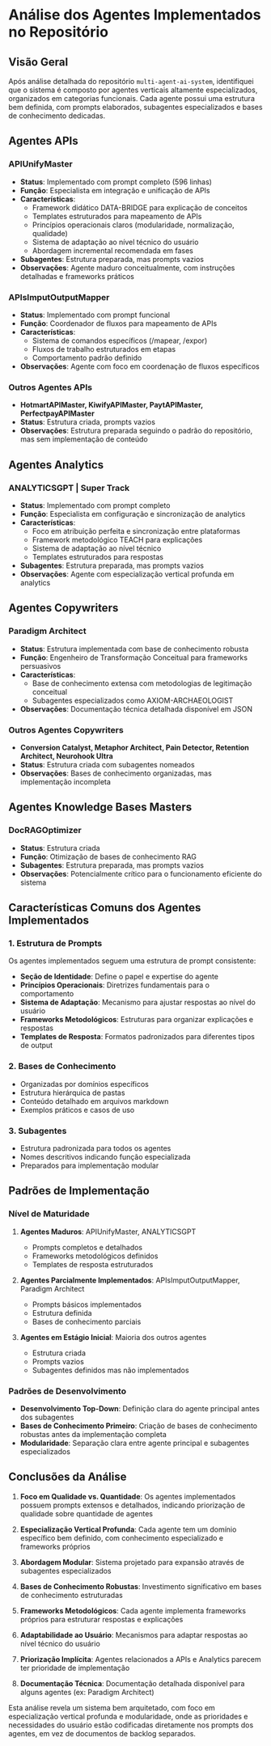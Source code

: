 # Análise dos Agentes Implementados no Repositório

## Visão Geral

Após análise detalhada do repositório `multi-agent-ai-system`, identifiquei que o sistema é composto por agentes verticais altamente especializados, organizados em categorias funcionais. Cada agente possui uma estrutura bem definida, com prompts elaborados, subagentes especializados e bases de conhecimento dedicadas.

## Agentes APIs

### APIUnifyMaster
- **Status**: Implementado com prompt completo (596 linhas)
- **Função**: Especialista em integração e unificação de APIs
- **Características**:
  - Framework didático DATA-BRIDGE para explicação de conceitos
  - Templates estruturados para mapeamento de APIs
  - Princípios operacionais claros (modularidade, normalização, qualidade)
  - Sistema de adaptação ao nível técnico do usuário
  - Abordagem incremental recomendada em fases
- **Subagentes**: Estrutura preparada, mas prompts vazios
- **Observações**: Agente maduro conceitualmente, com instruções detalhadas e frameworks práticos

### APIsImputOutputMapper
- **Status**: Implementado com prompt funcional
- **Função**: Coordenador de fluxos para mapeamento de APIs
- **Características**:
  - Sistema de comandos específicos (/mapear, /expor)
  - Fluxos de trabalho estruturados em etapas
  - Comportamento padrão definido
- **Observações**: Agente com foco em coordenação de fluxos específicos

### Outros Agentes APIs
- **HotmartAPIMaster, KiwifyAPIMaster, PaytAPIMaster, PerfectpayAPIMaster**
- **Status**: Estrutura criada, prompts vazios
- **Observações**: Estrutura preparada seguindo o padrão do repositório, mas sem implementação de conteúdo

## Agentes Analytics

### ANALYTICSGPT | Super Track
- **Status**: Implementado com prompt completo
- **Função**: Especialista em configuração e sincronização de analytics
- **Características**:
  - Foco em atribuição perfeita e sincronização entre plataformas
  - Framework metodológico TEACH para explicações
  - Sistema de adaptação ao nível técnico
  - Templates estruturados para respostas
- **Subagentes**: Estrutura preparada, mas prompts vazios
- **Observações**: Agente com especialização vertical profunda em analytics

## Agentes Copywriters

### Paradigm Architect
- **Status**: Estrutura implementada com base de conhecimento robusta
- **Função**: Engenheiro de Transformação Conceitual para frameworks persuasivos
- **Características**:
  - Base de conhecimento extensa com metodologias de legitimação conceitual
  - Subagentes especializados como AXIOM-ARCHAEOLOGIST
- **Observações**: Documentação técnica detalhada disponível em JSON

### Outros Agentes Copywriters
- **Conversion Catalyst, Metaphor Architect, Pain Detector, Retention Architect, Neurohook Ultra**
- **Status**: Estrutura criada com subagentes nomeados
- **Observações**: Bases de conhecimento organizadas, mas implementação incompleta

## Agentes Knowledge Bases Masters

### DocRAGOptimizer
- **Status**: Estrutura criada
- **Função**: Otimização de bases de conhecimento RAG
- **Subagentes**: Estrutura preparada, mas prompts vazios
- **Observações**: Potencialmente crítico para o funcionamento eficiente do sistema

## Características Comuns dos Agentes Implementados

### 1. Estrutura de Prompts
Os agentes implementados seguem uma estrutura de prompt consistente:
- **Seção de Identidade**: Define o papel e expertise do agente
- **Princípios Operacionais**: Diretrizes fundamentais para o comportamento
- **Sistema de Adaptação**: Mecanismo para ajustar respostas ao nível do usuário
- **Frameworks Metodológicos**: Estruturas para organizar explicações e respostas
- **Templates de Resposta**: Formatos padronizados para diferentes tipos de output

### 2. Bases de Conhecimento
- Organizadas por domínios específicos
- Estrutura hierárquica de pastas
- Conteúdo detalhado em arquivos markdown
- Exemplos práticos e casos de uso

### 3. Subagentes
- Estrutura padronizada para todos os agentes
- Nomes descritivos indicando função especializada
- Preparados para implementação modular

## Padrões de Implementação

### Nível de Maturidade
1. **Agentes Maduros**: APIUnifyMaster, ANALYTICSGPT
   - Prompts completos e detalhados
   - Frameworks metodológicos definidos
   - Templates de resposta estruturados

2. **Agentes Parcialmente Implementados**: APIsImputOutputMapper, Paradigm Architect
   - Prompts básicos implementados
   - Estrutura definida
   - Bases de conhecimento parciais

3. **Agentes em Estágio Inicial**: Maioria dos outros agentes
   - Estrutura criada
   - Prompts vazios
   - Subagentes definidos mas não implementados

### Padrões de Desenvolvimento
- **Desenvolvimento Top-Down**: Definição clara do agente principal antes dos subagentes
- **Bases de Conhecimento Primeiro**: Criação de bases de conhecimento robustas antes da implementação completa
- **Modularidade**: Separação clara entre agente principal e subagentes especializados

## Conclusões da Análise

1. **Foco em Qualidade vs. Quantidade**: Os agentes implementados possuem prompts extensos e detalhados, indicando priorização de qualidade sobre quantidade de agentes

2. **Especialização Vertical Profunda**: Cada agente tem um domínio específico bem definido, com conhecimento especializado e frameworks próprios

3. **Abordagem Modular**: Sistema projetado para expansão através de subagentes especializados

4. **Bases de Conhecimento Robustas**: Investimento significativo em bases de conhecimento estruturadas

5. **Frameworks Metodológicos**: Cada agente implementa frameworks próprios para estruturar respostas e explicações

6. **Adaptabilidade ao Usuário**: Mecanismos para adaptar respostas ao nível técnico do usuário

7. **Priorização Implícita**: Agentes relacionados a APIs e Analytics parecem ter prioridade de implementação

8. **Documentação Técnica**: Documentação detalhada disponível para alguns agentes (ex: Paradigm Architect)

Esta análise revela um sistema bem arquitetado, com foco em especialização vertical profunda e modularidade, onde as prioridades e necessidades do usuário estão codificadas diretamente nos prompts dos agentes, em vez de documentos de backlog separados.
